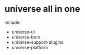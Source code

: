 universe all in one
==============================================

include:

* universe-ui
* universe-bom
* universe-support-plugins
* universe-platform
